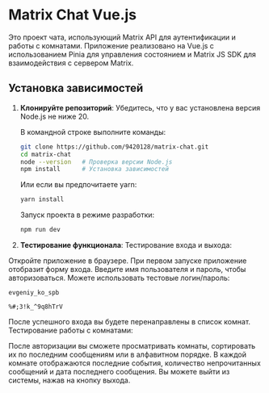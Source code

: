 # Matrix Chat Vue.js

Это проект чата, использующий Matrix API для аутентификации и работы с комнатами. Приложение реализовано на Vue.js с использованием Pinia для управления состоянием и Matrix JS SDK для взаимодействия с сервером Matrix.

## Установка зависимостей

1. **Клонируйте репозиторий**:
   Убедитесь, что у вас установлена версия Node.js не ниже 20.

   В командной строке выполните команды:

   ```bash
   git clone https://github.com/9420128/matrix-chat.git
   cd matrix-chat
   node --version   # Проверка версии Node.js
   npm install      # Установка зависимостей
   ```
   Или если вы предпочитаете yarn:
   ```bash
   yarn install
   ```
   Запуск проекта в режиме разработки:
   ```bash
   npm run dev
   ```

2. **Тестирование функционала**:
Тестирование входа и выхода:

Откройте приложение в браузере.
При первом запуске приложение отобразит форму входа.
Введите имя пользователя и пароль, чтобы авторизоваться.
Можете использовать тестовые логин/пароль:
```
evgeniy_ko_spb

%#;3!k_^9q8hTrV
```
После успешного входа вы будете перенаправлены в список комнат.
Тестирование работы с комнатами:

После авторизации вы сможете просматривать комнаты, сортировать их по последним сообщениям или в алфавитном порядке.
В каждой комнате отображаются последние события, количество непрочитанных сообщений и дата последнего сообщения.
Вы можете выйти из системы, нажав на кнопку выхода.
